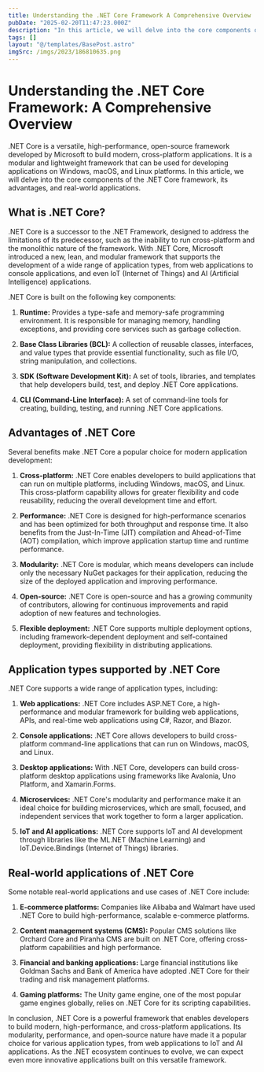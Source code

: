 ```yaml
---
title: Understanding the .NET Core Framework A Comprehensive Overview
pubDate: "2025-02-20T11:47:23.000Z"
description: "In this article, we will delve into the core components of the"
tags: []
layout: "@/templates/BasePost.astro"
imgSrc: /imgs/2023/186810635.png
---
```

# Understanding the .NET Core Framework: A Comprehensive Overview

.NET Core is a versatile, high-performance, open-source framework developed by Microsoft to build modern, cross-platform applications. It is a modular and lightweight framework that can be used for developing applications on Windows, macOS, and Linux platforms. In this article, we will delve into the core components of the .NET Core framework, its advantages, and real-world applications.

## What is .NET Core?

.NET Core is a successor to the .NET Framework, designed to address the limitations of its predecessor, such as the inability to run cross-platform and the monolithic nature of the framework. With .NET Core, Microsoft introduced a new, lean, and modular framework that supports the development of a wide range of application types, from web applications to console applications, and even IoT (Internet of Things) and AI (Artificial Intelligence) applications.

.NET Core is built on the following key components:

1. **Runtime:** Provides a type-safe and memory-safe programming environment. It is responsible for managing memory, handling exceptions, and providing core services such as garbage collection.

2. **Base Class Libraries (BCL):** A collection of reusable classes, interfaces, and value types that provide essential functionality, such as file I/O, string manipulation, and collections.

3. **SDK (Software Development Kit):** A set of tools, libraries, and templates that help developers build, test, and deploy .NET Core applications.

4. **CLI (Command-Line Interface):** A set of command-line tools for creating, building, testing, and running .NET Core applications.

## Advantages of .NET Core

Several benefits make .NET Core a popular choice for modern application development:

1. **Cross-platform:** .NET Core enables developers to build applications that can run on multiple platforms, including Windows, macOS, and Linux. This cross-platform capability allows for greater flexibility and code reusability, reducing the overall development time and effort.

2. **Performance:** .NET Core is designed for high-performance scenarios and has been optimized for both throughput and response time. It also benefits from the Just-In-Time (JIT) compilation and Ahead-of-Time (AOT) compilation, which improve application startup time and runtime performance.

3. **Modularity:** .NET Core is modular, which means developers can include only the necessary NuGet packages for their application, reducing the size of the deployed application and improving performance.

4. **Open-source:** .NET Core is open-source and has a growing community of contributors, allowing for continuous improvements and rapid adoption of new features and technologies.

5. **Flexible deployment:** .NET Core supports multiple deployment options, including framework-dependent deployment and self-contained deployment, providing flexibility in distributing applications.

## Application types supported by .NET Core

.NET Core supports a wide range of application types, including:

1. **Web applications:** .NET Core includes ASP.NET Core, a high-performance and modular framework for building web applications, APIs, and real-time web applications using C#, Razor, and Blazor.

2. **Console applications:** .NET Core allows developers to build cross-platform command-line applications that can run on Windows, macOS, and Linux.

3. **Desktop applications:** With .NET Core, developers can build cross-platform desktop applications using frameworks like Avalonia, Uno Platform, and Xamarin.Forms.

4. **Microservices:** .NET Core's modularity and performance make it an ideal choice for building microservices, which are small, focused, and independent services that work together to form a larger application.

5. **IoT and AI applications:** .NET Core supports IoT and AI development through libraries like the ML.NET (Machine Learning) and IoT.Device.Bindings (Internet of Things) libraries.

## Real-world applications of .NET Core

Some notable real-world applications and use cases of .NET Core include:

1. **E-commerce platforms:** Companies like Alibaba and Walmart have used .NET Core to build high-performance, scalable e-commerce platforms.

2. **Content management systems (CMS):** Popular CMS solutions like Orchard Core and Piranha CMS are built on .NET Core, offering cross-platform capabilities and high performance.

3. **Financial and banking applications:** Large financial institutions like Goldman Sachs and Bank of America have adopted .NET Core for their trading and risk management platforms.

4. **Gaming platforms:** The Unity game engine, one of the most popular game engines globally, relies on .NET Core for its scripting capabilities.

In conclusion, .NET Core is a powerful framework that enables developers to build modern, high-performance, and cross-platform applications. Its modularity, performance, and open-source nature have made it a popular choice for various application types, from web applications to IoT and AI applications. As the .NET ecosystem continues to evolve, we can expect even more innovative applications built on this versatile framework.
